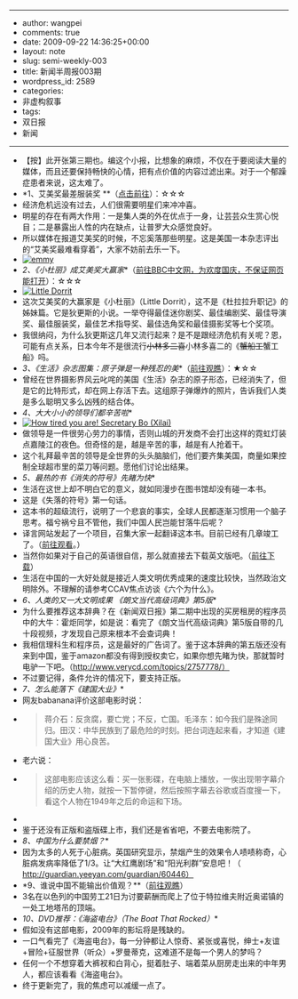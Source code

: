 - --
- author: wangpei
- comments: true
- date: 2009-09-22 14:36:25+00:00
- layout: note
- slug: semi-weekly-003
- title: 新闻半周报003期
- wordpress_id: 2589
- categories:
- 非虚构叙事
- tags:
- 双日报
- 新闻
- --
- 【按】此开张第三期也。编这个小报，比想象的麻烦，不仅在于要阅读大量的媒体，而且还要保持畅快的心情，把有点价值的内容过滤出来。对于一个郁躁症患者来说，这太难了。
- *1、艾美奖最差服装奖 **（[点击前往](http://www.usmagazine.com/stylebeauty/photos/emmys-worst-dressed-of-all-time-2009159/4042)）：☆☆☆
- 经济危机远没有过去，人们很需要明星们来冲冲喜。
- 明星的存在有两大作用：一是集人类的外在优点于一身，让芸芸众生赏心悦目；二是暴露出人性的内在缺点，让普罗大众感觉良好。
- 所以媒体在报道艾美奖的时候，不忘奚落那些明星。这是美国一本杂志评出的“艾美奖最难看穿着”，大家不妨前去乐一下。
- [![emmy](http://farm3.static.flickr.com/2656/3944760932_63ec701e47_o.jpg)](http://www.flickr.com/photos/lookoo/3944760932/)
- *2、《小杜丽》成艾美奖大赢家**（[前往BBC中文网，为欢度国庆，不保证网页能打开](http://www.bbc.co.uk/ukchina/simp/entertainment/2009/09/090922_emmyawards.shtml)）：☆☆☆
- [![Little Dorrit](http://farm4.static.flickr.com/3518/3944778240_1c7d67b720_o.jpg)](http://www.flickr.com/photos/lookoo/3944778240/)
- 这次艾美奖的大赢家是《小杜丽》（Little Dorrit），这不是《杜拉拉升职记》的姊妹篇。它是狄更斯的小说。一举夺得最佳迷你剧奖、最佳编剧奖、最佳导演奖、最佳服装奖，最佳艺术指导奖、最佳选角奖和最佳摄影奖等七个奖项。
- 我很纳闷，为什么狄更斯这几年又流行起来？是不是跟经济危机有关呢？恩，可能有点关系，日本今年不是很流行<del>小林多二喜</del>小林多喜二的《<del>蟹船工</del>蟹工船》吗。
- *3、《生活》杂志图集：原子弹是一种残忍的美**（[前往观瞧](http://www.life.com/image/73501066/in-gallery/33842/terrible-beauty-atomic-bomb-tests)）：★☆☆ 
- 曾经在世界摄影界风云叱咤的美国《生活》杂志的原子形态，已经消失了，但是它的比特形式，却在网上存活下去。这组原子弹爆炸的照片，告诉我们人类是多么聪明又多么凶残的结合体。
- *4、大大小小的领导们都辛苦啦**
- [![How tired you are! Secretary Bo (Xilai)](http://farm3.static.flickr.com/2501/3944813052_4e33445a5a.jpg)](http://www.flickr.com/photos/lookoo/3944813052/)
- 做领导是一件很劳心劳力的事情，否则山城的开发商不会打出这样的霓虹灯装点嘉陵江的夜色。但奇怪的是，越是辛苦的事，越是有人抢着干。
- 这个礼拜最辛苦的领导是全世界的头头脑脑们，他们要齐集美国，商量如果控制全球超市里的菜刀等问题。愿他们讨论出结果。
- *5、最热的书《消失的符号》先睹为快**
- 生活在这世上却不明白它的意义，就如同漫步在图书馆却没有碰一本书。
- 这是《失落的符号》第一句话。
- 这本书的超级流行，说明了一个悲哀的事实，全球人民都逐渐习惯用一个脑子思考。福兮祸兮且不管他，我们中国人民岂能甘落牛后呢？
- 译言网站发起了一个项目，召集大家一起翻译这本书。目前已经有几章竣工了。（[前往观看](http://www.yeeyan.com/zhuanti/view/71)。）
- 当然你如果对于自己的英语很自信，那么就直接去下载英文版吧。（[前往下载](http://www.innobook.cn/new-book-the-lost-symbol.html?source_rss)）
- 生活在中国的一大好处就是接近人类文明优秀成果的速度比较快，当然政治文明除外。不理解的请参考CCAV焦点访谈《六个为什么》。
- *6、人类的又一大文明成果 《朗文当代高级词典》第5版**
- 为什么要推荐这本辞典？在《新闻双日报》第二期中出现的买房租房的程序员中的大牛：霍炬同学，如是说：看完了《朗文当代高级词典》第5版自带的几十段视频，才发现自己原来根本不会查词典！
- 我相信理科生和程序员，这是最好的广告词了。鉴于这本辞典的第五版还没有来到中国，鉴于amazon都没有得到授权卖它，如果你想先睹为快，那就暂时电驴一下吧。（http://www.verycd.com/topics/2757778/）
- 不过要记得，条件允许的情况下，要支持正版。
- *7、怎么能落下《建国大业》**
- 网友babanana评价这部电影时说：
- <blockquote>蒋介石：反贪腐，要亡党；不反，亡国。毛泽东：如今我们是殊途同归。田汉：中华民族到了最危险的时刻。把台词连起来看，才知道《建国大业》用心良苦。 </blockquote>
- 老六说：
- <blockquote>这部电影应该这么看：买一张影碟，在电脑上播放，一俟出现带字幕介绍的历史人物，就按一下暂停键，然后按照字幕去谷歌或百度搜一下，看这个人物在1949年之后的命运和下场。
- </blockquote>
- 鉴于还没有正版和盗版碟上市，我们还是省省吧，不要去电影院了。
- *8、中国为什么要禁烟？**
- 因为太多的人死于心脏病。英国研究显示，禁烟产生的效果令人啧啧称奇，心脏病发病率降低了1/3。让“大红鹰剧场”和“阳光利群”安息吧！（ http://guardian.yeeyan.com/guardian/60446）
- *9、谁说中国不能输出价值观？**（[前往观瞧](http://news.sina.com.cn/c/2009-09-22/005718696684.shtml)）
- 3名在以色列的中国劳工21日为讨要薪酬而爬上了位于特拉维夫附近奥诺镇的一处工地塔吊的顶端。
- *10、DVD推荐：《海盗电台》（The Boat That Rocked）**
- 假如没有这部电影，2009年的影坛将是残缺的。
- 一口气看完了《海盗电台》，每一分钟都让人惊奇、紧张或喜悦，绅士+友谊+冒险+征服世界（听众）+罗曼蒂克，这难道不是每一个男人的梦吗？
- 任何一个不想穿着大裤衩和白背心，挺着肚子、端着菜从厨房走出来的中年男人，都应该看看《海盗电台》。
- 终于更新完了，我的焦虑可以减缓一点了。
